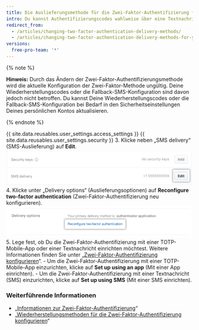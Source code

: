 ```yaml
---
title: Die Auslieferungsmethode für die Zwei-Faktor-Authentifizierung für Dein Mobilgerät ändern
intro: Du kannst Authentifizierungscodes wahlweise über eine Textnachricht oder eine mobile Anwendung erhalten.
redirect_from:
  - /articles/changing-two-factor-authentication-delivery-methods/
  - /articles/changing-two-factor-authentication-delivery-methods-for-your-mobile-device
versions:
  free-pro-team: '*'
---
```


{% note %}

**Hinweis:** Durch das Ändern der Zwei-Faktor-Authentifizierungsmethode wird die aktuelle Konfiguration der Zwei-Faktor-Methode ungültig. Deine Wiederherstellungscodes oder die Fallback-SMS-Konfiguration sind davon jedoch nicht betroffen. Du kannst Deine Wiederherstellungscodes oder die Fallback-SMS-Konfiguration bei Bedarf in den Sicherheitseinstellungen Deines persönlichen Kontos aktualisieren.

{% endnote %}

{{ site.data.reusables.user_settings.access_settings }}
{{ site.data.reusables.user_settings.security }}
3. Klicke neben „SMS delivery“ (SMS-Auslieferung) auf **Edit**. ![SMS-Auslieferungsoptionen bearbeiten](/assets/images/help/2fa/edit-sms-delivery-option.png)
4. Klicke unter „Delivery options“ (Auslieferungsoptionen) auf **Reconfigure two-factor authentication** (Zwei-Faktor-Authentifizierung neu konfigurieren). ![Umstellen der 2FA-Auslieferungsoptionen](/assets/images/help/2fa/2fa-switching-methods.png)
5. Lege fest, ob Du die Zwei-Faktor-Authentifizierung mit einer TOTP-Mobile-App oder einer Textnachricht einrichten möchtest. Weitere Informationen finden Sie unter „[Zwei-Faktor-Authentifizierung konfigurieren](/articles/configuring-two-factor-authentication)“.
    - Um die Zwei-Faktor-Authentifizierung mit einer TOTP-Mobile-App einzurichten, klicke auf **Set up using an app** (Mit einer App einrichten).
    - Um die Zwei-Faktor-Authentifizierung mit einer Textnachricht (SMS) einzurichten, klicke auf **Set up using SMS** (Mit einer SMS einrichten).

### Weiterführende Informationen

- „[Informationen zur Zwei-Faktor-Authentifizierung](/articles/about-two-factor-authentication)“
- „[Wiederherstellungsmethoden für die Zwei-Faktor-Authentifizierung konfigurieren](/articles/configuring-two-factor-authentication-recovery-methods)“
